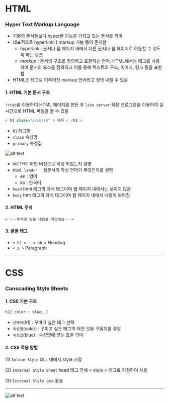 # HTML
### Hyper Text Markup Language
- 기존의 문서들보다 hyper한 기능을 가지고 있는 문서를 의미
- 대표적으로 hyperlink나 markup 기능 등이 존재함
    - *hyperlink* : 문서나 웹 페이지 내에서 다른 문서나 웹 페이지로 이동할 수 있도록 하는 링크
    - *markup* : 문서의 구조를 정의하고 표현하는 언어, HTML에서는 태그를 사용하여 문서의 요소를 정의하고 이를 통해 텍스트의 구조, 이미지, 링크 등을 표현함
- HTML은 태그로 이루어진 markup 언어라고 정의 내릴 수 있음

#### 1. HTML 기본 문서 구조
`!+tab`을 이용하여 HTML 페이지를 만든 후 `live server` 확장 프로그램을 이용하여 실시간으로 HTML 파일을 볼 수 있음

```python
< h1 class="primary" > 제목 < /h1 >
```
- `h1` 태그명
- `class` 속성명
- `primary` 속성값
  
![alt text](<스크린샷 2024-05-14 160957.png>)
- `DOCTYPE` 어떤 버전으로 작성 되었는지 설명
- `html land=' '` 웹문서의 작성 언어가 무엇인지를 설명
   - en : 영어
   - ko : 한국어
- `head` html 태그의 자식 태그이며 웹 페이지 내에서는 보이지 않음
- `body` htm 태그의 자식 태그이며 웹 페이지 내에서 내용이 보여짐

#### 2. HTML 주석
```
< !--주석에 담을 내용을 적으세요-- >
```

#### 3. 글꼴 태그
- `< h1 > ~ < h6 >` Heading 
- `< p >` Paragraph

---
# CSS
### Canscading Style Sheets

#### 1. CSS 기본 구조
```python
h1{ color : blue; }
```
- `선택자`(h1) : 꾸미고 싶은 태그 선택
- `속성명`(color) : 꾸미고 싶은 태그의 어떤 것을 꾸밀지를 결정
- `속성값`(blue) : 속성명에 맞는 값을 의미

#### 2. CSS 적용 방법
(1) `Inline Style` 태그 내에서 style 지정

(2) `Internal Style Sheet` head 태그 안에 < style > 태그로 지정하여 사용

(3) `External Style` .css 활용

---
![alt text](웹스터디.png)
